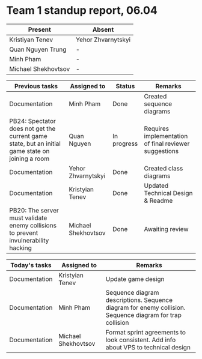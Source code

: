 # Team 1 standup report, 06.04

| Present | Absent |
| - | - |
| Kristiyan Tenev | Yehor Zhvarnytskyi |
| Quan Nguyen Trung | - |
| Minh Pham | - |
| Michael Shekhovtsov | - |

| Previous tasks | Assigned to | Status | Remarks |
| - | - | - | - |
| Documentation | Minh Pham | Done | Created sequence diagrams |
| PB24: Spectator does not get the current game state, but an initial game state on joining a room | Quan Nguyen | In progress | Requires implementation of final reviewer suggestions |
| Documentation | Yehor Zhvarnytskyi | Done | Created class diagrams |
| Documentation | Kristyian Tenev | Done | Updated Technical Design & Readme |
| PB20: The server must validate enemy collisions to prevent invulnerability hacking | Michael Shekhovtsov | Done | Awaiting review |

| Today's tasks | Assigned to | Remarks |
| - | - | - |
| Documentation | Kristyian Tenev | Update game design |
| Documentation | Minh Pham | Sequence diagram descriptions. Sequence diagram for enemy collision. Sequence diagram for trap collision |
| Documentation | Michael Shekhovtsov | Format sprint agreements to look consistent. Add info about VPS to technical design |
